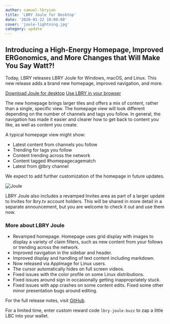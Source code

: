 ```yaml
---
author: samuel-lbryian
title: 'LBRY Joule for Desktop'
date: '2020-01-22 10:00:00'
cover: 'joule-lightning.jpg'
category: update
---
```


## Introducing a High-Energy Homepage, Improved ERGonomics, and More Changes that Will Make You Say Watt?!

Today, LBRY releases LBRY Joule for Windows, macOS, and Linux. This new release adds a brand new homepage, improved navigation, and more.

[Download Joule for desktop](https://lbry.com/get) [Use LBRY in your browser](https://lbry.tv)

The new homepage brings larger tiles and offers a mix of content, rather than a single, specific view. The homepage view will look different depending on the number of channels and tags you follow. In general, the navigation has made it easier and clearer how to get back to content you like, as well as content you create.

A typical homepage view might show:

- Latest content from channels you follow
- Trending for tags you follow
- Content trending across the network
- Content tagged #homepagecagematch
- Latest from @lbry channel

We expect to add further customization of the homepage in future updates. 

![Joule](https://spee.ch/@lbrynews:0/lbry-joule.gif)

LBRY Joule also includes a revamped Invites area as part of a larger update to Invites for lbry.tv account holders. This will be shared in more detail in a separate announcement, but you are welcome to check it out and use them now.

### More about LBRY Joule

- Revamped homepage. Homepage uses grid display with images to display a variety of claim filters, such as new content from your follows or trending across the network.
- Improved navigation in the sidebar and header.
- Improved display and handling of text content including markdown. 
- Now released via AppImage for Linux users.
- The cursor automatically hides on full screen videos.
- Fixed issues with the color profile on some Linux distributions.
- Fixed issues around sign in occasionally getting inappropriately stuck.
- Fixed issues with app crashes on some content edits. Fixed some other minor presentation bugs around editing.

For the full release notes, visit [GitHub](https://github.com/lbryio/lbry-desktop/releases/tag/v0.39.0).

For a limited time, enter custom reward code `lbry-joule-buzz` to zap a little LBC into your wallet.
